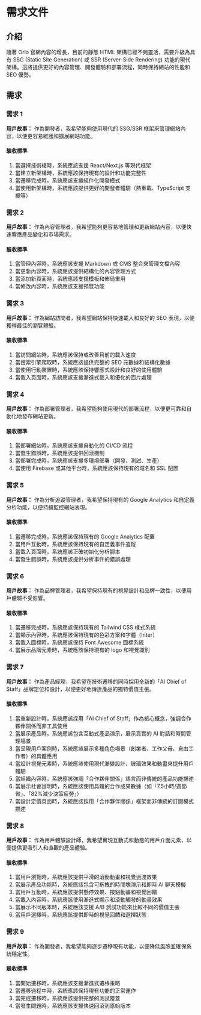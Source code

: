 # 需求文件

## 介紹

隨著 Orlo 官網內容的增長，目前的靜態 HTML 架構已經不夠靈活，需要升級為具有 SSG (Static Site Generation) 或 SSR (Server-Side Rendering) 功能的現代架構。這將提供更好的內容管理、開發體驗和部署流程，同時保持網站的性能和 SEO 優勢。

## 需求

### 需求 1

**用戶故事：** 作為開發者，我希望能夠使用現代的 SSG/SSR 框架來管理網站內容，以便更容易維護和擴展網站功能。

#### 驗收標準

1. 當選擇技術棧時，系統應該支援 React/Next.js 等現代框架
2. 當建立新架構時，系統應該保持現有的設計和功能完整性
3. 當遷移完成時，系統應該支援組件化開發模式
4. 當使用新架構時，系統應該提供更好的開發者體驗（熱重載、TypeScript 支援等）

### 需求 2

**用戶故事：** 作為內容管理者，我希望能夠更容易地管理和更新網站內容，以便快速響應產品變化和市場需求。

#### 驗收標準

1. 當管理內容時，系統應該支援 Markdown 或 CMS 整合來管理文檔內容
2. 當更新內容時，系統應該提供結構化的內容管理方式
3. 當添加新頁面時，系統應該支援模板和佈局重用
4. 當修改內容時，系統應該支援預覽功能

### 需求 3

**用戶故事：** 作為網站訪問者，我希望網站保持快速載入和良好的 SEO 表現，以便獲得最佳的瀏覽體驗。

#### 驗收標準

1. 當訪問網站時，系統應該保持或改善目前的載入速度
2. 當搜索引擎爬取時，系統應該提供完整的 SEO 元數據和結構化數據
3. 當使用行動裝置時，系統應該保持響應式設計和良好的使用體驗
4. 當載入頁面時，系統應該支援漸進式載入和優化的圖片處理

### 需求 4

**用戶故事：** 作為部署管理者，我希望能夠使用現代的部署流程，以便更可靠和自動化地發布網站更新。

#### 驗收標準

1. 當部署網站時，系統應該支援自動化的 CI/CD 流程
2. 當發生錯誤時，系統應該提供回滾機制
3. 當部署完成時，系統應該支援多環境部署（開發、測試、生產）
4. 當使用 Firebase 或其他平台時，系統應該保持現有的域名和 SSL 配置

### 需求 5

**用戶故事：** 作為分析追蹤管理者，我希望保持現有的 Google Analytics 和自定義分析功能，以便持續監控網站表現。

#### 驗收標準

1. 當遷移完成時，系統應該保持現有的 Google Analytics 配置
2. 當用戶互動時，系統應該保持現有的自定義事件追蹤
3. 當載入頁面時，系統應該正確初始化分析腳本
4. 當發生錯誤時，系統應該提供分析事件的錯誤處理

### 需求 6

**用戶故事：** 作為品牌管理者，我希望保持現有的視覺設計和品牌一致性，以便用戶體驗不受影響。

#### 驗收標準

1. 當遷移完成時，系統應該保持現有的 Tailwind CSS 樣式系統
2. 當顯示內容時，系統應該保持現有的色彩方案和字體（Inter）
3. 當載入圖標時，系統應該保持 Font Awesome 圖標系統
4. 當展示品牌元素時，系統應該保持現有的 logo 和視覺識別

### 需求 7

**用戶故事：** 作為產品經理，我希望在技術遷移的同時採用全新的「AI Chief of Staff」品牌定位和設計，以便更好地傳達產品的獨特價值主張。

#### 驗收標準

1. 當重新設計時，系統應該採用「AI Chief of Staff」作為核心概念，強調合作夥伴關係而非工具使用
2. 當展示產品時，系統應該包含互動式產品演示，展示真實的 AI 對話和時間管理場景
3. 當呈現用戶案例時，系統應該展示多種角色場景（創業者、工作父母、自由工作者）的具體應用
4. 當設計視覺元素時，系統應該使用現代漸變設計、玻璃效果和動畫來提升用戶體驗
5. 當組織內容時，系統應該強調「合作夥伴關係」語言而非傳統的產品功能描述
6. 當展示社會證明時，系統應該使用具體的合作成果數據（如「7.5小時/週節省」、「82%減少決策疲勞」）
7. 當設計定價頁面時，系統應該採用「合作夥伴關係」框架而非傳統的訂閱模式描述

### 需求 8

**用戶故事：** 作為用戶體驗設計師，我希望實現互動式和動態的用戶介面元素，以便提供更吸引人和直觀的產品體驗。

#### 驗收標準

1. 當用戶瀏覽時，系統應該提供平滑的滾動動畫和視覺過渡效果
2. 當展示產品功能時，系統應該包含可拖拽的時間塊演示和即時 AI 聊天模擬
3. 當用戶互動時，系統應該提供懸停效果、按鈕動畫和視覺回饋
4. 當載入內容時，系統應該使用漸進式顯示和滾動觸發的動畫效果
5. 當展示不同版本時，系統應該支援 A/B 測試功能來比較不同的價值主張
6. 當用戶選擇時，系統應該提供即時的視覺回饋和選擇狀態

### 需求 9

**用戶故事：** 作為開發者，我希望能夠逐步遷移現有功能，以便降低風險並確保系統穩定性。

#### 驗收標準

1. 當開始遷移時，系統應該支援漸進式遷移策略
2. 當遷移過程中時，系統應該保持現有功能的正常運作
3. 當完成遷移時，系統應該提供完整的測試覆蓋
4. 當發生問題時，系統應該支援快速回滾到原始版本
